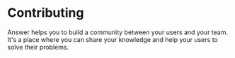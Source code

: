 # Contributing

Answer helps you to build a community between your users and your team.
It's a place where you can share your knowledge and help your users to solve their problems.
